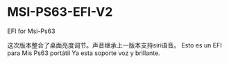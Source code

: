 # MSI-PS63-EFI-V2
 EFI for Msi-Ps63

这次版本整合了桌面亮度调节。声音继承上一版本支持siri语音。
Esto es un EFI para Mis Ps63 portátil
Ya esta soporte voz y brillante.
